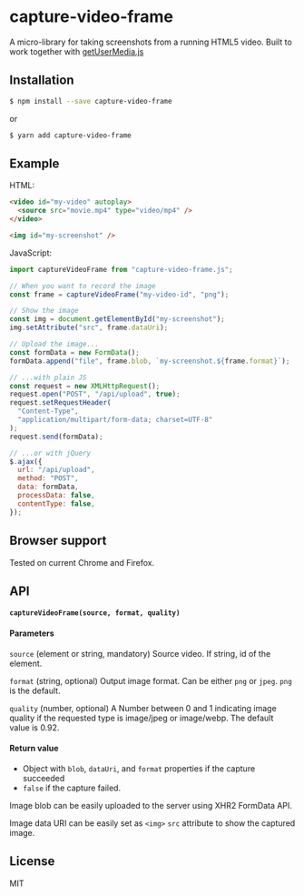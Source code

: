 # capture-video-frame

A micro-library for taking screenshots from a running HTML5 video. Built to work together with [getUserMedia.js](https://github.com/addyosmani/getUserMedia.js/)

## Installation

```bash
$ npm install --save capture-video-frame
```

or

```bash
$ yarn add capture-video-frame
```

## Example

HTML:

```html
<video id="my-video" autoplay>
  <source src="movie.mp4" type="video/mp4" />
</video>

<img id="my-screenshot" />
```

JavaScript:

```js
import captureVideoFrame from "capture-video-frame.js";

// When you want to record the image
const frame = captureVideoFrame("my-video-id", "png");

// Show the image
const img = document.getElementById("my-screenshot");
img.setAttribute("src", frame.dataUri);

// Upload the image...
const formData = new FormData();
formData.append("file", frame.blob, `my-screenshot.${frame.format}`);

// ...with plain JS
const request = new XMLHttpRequest();
request.open("POST", "/api/upload", true);
request.setRequestHeader(
  "Content-Type",
  "application/multipart/form-data; charset=UTF-8"
);
request.send(formData);

// ...or with jQuery
$.ajax({
  url: "/api/upload",
  method: "POST",
  data: formData,
  processData: false,
  contentType: false,
});
```

## Browser support

Tested on current Chrome and Firefox.

## API

#### `captureVideoFrame(source, format, quality)`

#### Parameters

`source` (element or string, mandatory) Source video. If string, id of the element.

`format` (string, optional) Output image format. Can be either `png` or `jpeg`. `png` is the default.

`quality` (number, optional) A Number between 0 and 1 indicating image quality if the requested type is image/jpeg or image/webp. The default value is 0.92.

#### Return value

- Object with `blob`, `dataUri`, and `format` properties if the capture succeeded
- `false` if the capture failed.

Image blob can be easily uploaded to the server using XHR2 FormData API.

Image data URI can be easily set as `<img>` `src` attribute to show the captured image.

## License

MIT

